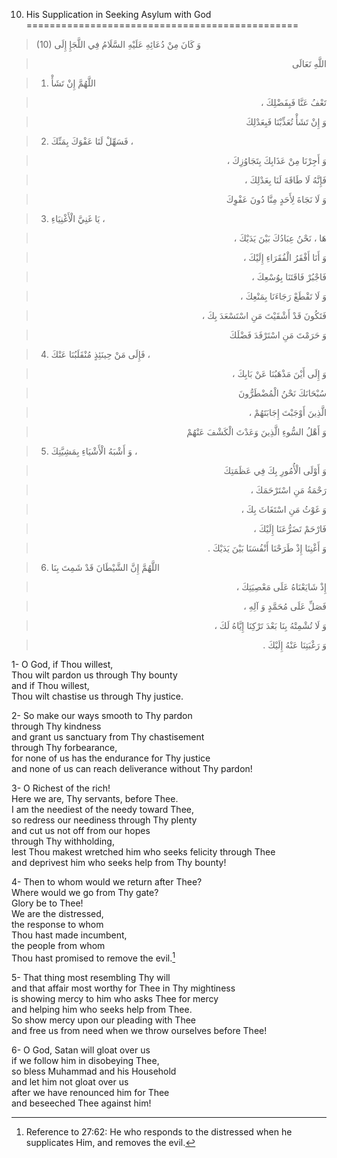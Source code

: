 10) His Supplication in Seeking Asylum with God
===============================================

> (10) وَ كَانَ مِنْ دُعَائِهِ عَلَيْهِ السَّلَامُ فِي اللَّجَإِ إِلَى
<blockquote dir="rtl">
  <p>
اللَّهِ تَعَالَى
  </p>
</blockquote>

> 1. اللَّهُمَّ إِنْ تَشَأْ

<blockquote dir="rtl">
  <p>
تَعْفُ عَنَّا فَبِفَضْلِكَ ،
  </p>
</blockquote>

<blockquote dir="rtl">
  <p>
وَ إِنْ تَشَأْ تُعَذِّبْنَا فَبِعَدْلِكَ
  </p>
</blockquote>

> 2. فَسَهِّلْ لَنَا عَفْوَكَ بِمَنِّكَ ،

<blockquote dir="rtl">
  <p>
وَ أَجِرْنَا مِنْ عَذَابِكَ بِتَجَاوُزِكَ ،
  </p>
</blockquote>

<blockquote dir="rtl">
  <p>
فَإِنَّهُ لَا طَاقَةَ لَنَا بِعَدْلِكَ ،
  </p>
</blockquote>

<blockquote dir="rtl">
  <p>
وَ لَا نَجَاةَ لِأَحَدٍ مِنَّا دُونَ عَفْوِكَ
  </p>
</blockquote>

> 3. يَا غَنِيَّ الْأَغْنِيَاءِ ،

<blockquote dir="rtl">
  <p>
هَا ، نَحْنُ عِبَادُكَ بَيْنَ يَدَيْكَ ،
  </p>
</blockquote>

<blockquote dir="rtl">
  <p>
وَ أَنَا أَفْقَرُ الْفُقَرَاءِ إِلَيْكَ ،
  </p>
</blockquote>

<blockquote dir="rtl">
  <p>
فَاجْبُرْ فَاقَتَنَا بِوُسْعِكَ ،
  </p>
</blockquote>

<blockquote dir="rtl">
  <p>
وَ لَا تَقْطَعْ رَجَاءَنَا بِمَنْعِكَ ،
  </p>
</blockquote>

<blockquote dir="rtl">
  <p>
فَتَكُونَ قَدْ أَشْقَيْتَ مَنِ اسْتَسْعَدَ بِكَ ،
  </p>
</blockquote>

<blockquote dir="rtl">
  <p>
وَ حَرَمْتَ مَنِ اسْتَرْفَدَ فَضْلَكَ
  </p>
</blockquote>

> 4. فَإِلَى مَنْ حِينَئِذٍ مُنْقَلَبُنَا عَنْكَ ،

<blockquote dir="rtl">
  <p>
وَ إِلَى أَيْنَ مَذْهَبُنَا عَنْ بَابِكَ ،
  </p>
</blockquote>

<blockquote dir="rtl">
  <p>
سُبْحَانَكَ نَحْنُ الْمُضْطَرُّونَ
  </p>
</blockquote>

<blockquote dir="rtl">
  <p>
الَّذِينَ أَوْجَبْتَ إِجَابَتَهُمْ ،
  </p>
</blockquote>

<blockquote dir="rtl">
  <p>
وَ أَهْلُ السُّوءِ الَّذِينَ وَعَدْتَ الْكَشْفَ عَنْهُمْ
  </p>
</blockquote>

> 5. وَ أَشْبَهُ الْأَشْيَاءِ بِمَشِيَّتِكَ ،

<blockquote dir="rtl">
  <p>
وَ أَوْلَى الْأُمُورِ بِكَ فِي عَظَمَتِكَ
  </p>
</blockquote>

<blockquote dir="rtl">
  <p>
رَحْمَةُ مَنِ اسْتَرْحَمَكَ ،
  </p>
</blockquote>

<blockquote dir="rtl">
  <p>
وَ غَوْثُ مَنِ اسْتَغَاثَ بِكَ ،
  </p>
</blockquote>

<blockquote dir="rtl">
  <p>
فَارْحَمْ تَضَرُّعَنَا إِلَيْكَ ،
  </p>
</blockquote>

<blockquote dir="rtl">
  <p>
وَ أَغْنِنَا إِذْ طَرَحْنَا أَنْفُسَنَا بَيْنَ يَدَيْكَ .
  </p>
</blockquote>

> 6. اللَّهُمَّ إِنَّ الشَّيْطَانَ قَدْ شَمِتَ بِنَا

<blockquote dir="rtl">
  <p>
إِذْ شَايَعْنَاهُ عَلَى مَعْصِيَتِكَ ،
  </p>
</blockquote>

<blockquote dir="rtl">
  <p>
فَصَلِّ عَلَى مُحَمَّدٍ وَ آلِهِ ،
  </p>
</blockquote>

<blockquote dir="rtl">
  <p>
وَ لَا تُشْمِتْهُ بِنَا بَعْدَ تَرْكِنَا إِيَّاهُ لَكَ ،
  </p>
</blockquote>

<blockquote dir="rtl">
  <p>
وَ رَغْبَتِنَا عَنْهُ إِلَيْكَ .
  </p>
</blockquote>

1- O God, if Thou willest,  
 Thou wilt pardon us through Thy bounty  
 and if Thou willest,  
 Thou wilt chastise us through Thy justice.

2- So make our ways smooth to Thy pardon  
 through Thy kindness  
 and grant us sanctuary from Thy chastisement  
 through Thy forbearance,  
 for none of us has the endurance for Thy justice  
 and none of us can reach deliverance without Thy pardon!

3- O Richest of the rich!  
 Here we are, Thy servants, before Thee.  
 I am the neediest of the needy toward Thee,  
 so redress our neediness through Thy plenty  
 and cut us not off from our hopes  
 through Thy withholding,  
 lest Thou makest wretched him who seeks felicity through Thee  
 and deprivest him who seeks help from Thy bounty!

4- Then to whom would we return after Thee?  
 Where would we go from Thy gate?  
 Glory be to Thee!  
 We are the distressed,  
 the response to whom  
 Thou hast made incumbent,  
 the people from whom  
 Thou hast promised to remove the evil.[^1]

5- That thing most resembling Thy will  
 and that affair most worthy for Thee in Thy mightiness  
 is showing mercy to him who asks Thee for mercy  
 and helping him who seeks help from Thee.  
 So show mercy upon our pleading with Thee  
 and free us from need when we throw ourselves before Thee!

6- O God, Satan will gloat over us  
 if we follow him in disobeying Thee,  
 so bless Muhammad and his Household  
 and let him not gloat over us  
 after we have renounced him for Thee  
 and beseeched Thee against him!

[^1]: Reference to 27:62: He who responds to the distressed when he
supplicates Him, and removes the evil.


